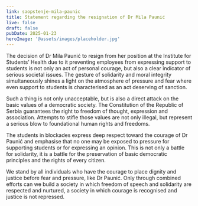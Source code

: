 ```yaml
---
link: saopstenje-mila-paunic
title: Statement regarding the resignation of Dr Mila Paunić
live: false
draft: false
pubDate: 2025-01-23
heroImage: '@assets/images/placeholder.jpg'
---
```

The decision of Dr Mila Paunić to resign from her position at the Institute for Students’ Health due to it preventing employees from expressing support to students is not only an act of personal courage, but also a clear indicator of serious societal issues. The gesture of solidarity and moral integrity simultaneously shines a light on the atmosphere of pressure and fear where even support to students is characterised as an act deserving of sanction.

Such a thing is not only unacceptable, but is also a direct attack on the basic values of a democratic society. The Constitution of the Republic of Serbia guarantees the right to freedom of thought, expression and association. Attempts to stifle those values are not only illegal, but represent a serious blow to foundational human rights and freedoms.

The students in blockades express deep respect toward the courage of Dr Paunić and emphasise that no one may be exposed to pressure for supporting students or for expressing an opinion. This is not only a battle for solidarity, it is a battle for the preservation of basic democratic principles and the rights of every citizen.

We stand by all individuals who have the courage to place dignity and justice before fear and pressure, like Dr Paunić. Only through combined efforts can we build a society in which freedom of speech and solidarity are respected and nurtured, a society in which courage is recognised and justice is not repressed.
